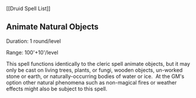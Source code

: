 [[Druid Spell List]]

## Animate Natural Objects           

Duration: 1 round/level

Range: 100'+10'/level

This spell functions identically to the cleric spell animate objects, but it may only be cast on living trees, plants, or fungi, wooden objects, un-worked stone or earth, or naturally-occurring bodies of water or ice.  At the GM's option other natural phenomena such as non-magical fires or weather effects might also be subject to this spell.